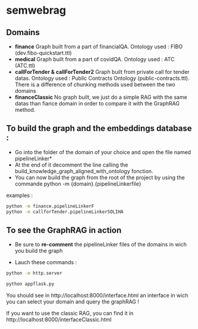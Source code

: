 # semwebrag



## Domains 

- **finance** 
Graph built from a part of financialQA. 
Ontology used : FIBO (dev.fibo-quickstart.ttl)
- **medical** 
Graph built from a part of covidQA.
Ontology used : ATC (ATC.ttl)
- **callForTender & callForTender2** 
Graph built from private call for tender datas.
Ontology used : Public Contracts Ontology (public-contracts.ttl). 
There is a difference of chunking methods used between the two domains
- **financeClassic** 
No graph built, we just do a simple RAG with the same datas than fiance domain in order to compare it with the GraphRAG method.

## To build the graph and the embeddings database :

- Go into the folder of the domain of your choice and open the file named pipelineLinker*
- At the end of it decomment the line calling the build_knowledge_graph_aligned_with_ontology fonction.
- You can now build the graph from the root of the project by using the commande python -m {domain}.{pipelineLinkerfile}

examples : 

```bash
python -m finance.pipelineLinkerF
python -m callforTender.pipelineLinkerSOLIHA
```

## To see the GraphRAG in action 

- Be sure to **re-comment** the pipelineLinker files of the domains in wich you build the graph

- Lauch these commands : 

```bash
python -m http.server

python appflask.py
```


You should see in http://localhost:8000/interface.html an interface in wich you can select your domain and query the graphRAG ! 

If you want to use the classic RAG, you can find it in http://localhost:8000/interfaceClassic.html